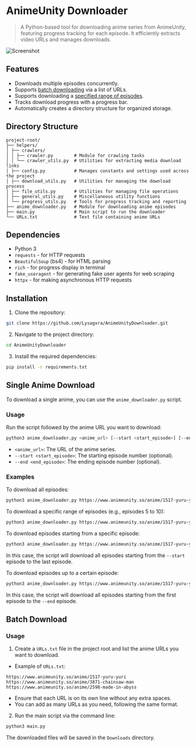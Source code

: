 # AnimeUnity Downloader

> A Python-based tool for downloading anime series from AnimeUnity, featuring progress tracking for each episode. It efficiently extracts video URLs and manages downloads.

![Screenshot](https://github.com/Lysagxra/AnimeUnityDownloader/blob/660079e23bc16e8b1996b463e213aecbb1a56294/misc/Screenshot.png)

## Features

- Downloads multiple episodes concurrently.
- Supports [batch downloading](https://github.com/Lysagxra/AnimeUnityDownloader?tab=readme-ov-file#batch-download) via a list of URLs.
- Supports downloading a [specified range of episodes](https://github.com/Lysagxra/AnimeUnityDownloader?tab=readme-ov-file#single-anime-download).
- Tracks download progress with a progress bar.
- Automatically creates a directory structure for organized storage.

## Directory Structure

```
project-root/
├── helpers/
│ ├── crawlers/
│ │ ├── crawler.py        # Module for crawling tasks
│ │ └── crawler_utils.py  # Utilities for extracting media download links
│ ├── config.py           # Manages constants and settings used across the project
│ ├── download_utils.py   # Utilities for managing the download process
│ ├── file_utils.py       # Utilities for managing file operations
│ ├── general_utils.py    # Miscellaneous utility functions
│ └── progress_utils.py   # Tools for progress tracking and reporting
├── anime_downloader.py   # Module for downloading anime episodes
├── main.py               # Main script to run the downloader
└── URLs.txt              # Text file containing anime URLs
```

## Dependencies

- Python 3
- `requests` - for HTTP requests
- `BeautifulSoup` (bs4) - for HTML parsing
- `rich` - for progress display in terminal
- `fake_useragent` - for generating fake user agents for web scraping
- `httpx` - for making asynchronous HTTP requests

## Installation

1. Clone the repository:

```bash
git clone https://github.com/Lysagxra/AnimeUnityDownloader.git
```

2. Navigate to the project directory:

```bash
cd AnimeUnityDownloader
```

3. Install the required dependencies:

```bash
pip install -r requirements.txt
```

## Single Anime Download

To download a single anime, you can use the `anime_downloader.py` script.

### Usage

Run the script followed by the anime URL you want to download:

```bash
python3 anime_downloader.py <anime_url> [--start <start_episode>] [--end <end_episode>]
```

- `<anime_url>`: The URL of the anime series.
- `--start <start_episode>`: The starting episode number (optional).
- `--end <end_episode>`: The ending episode number (optional).

### Examples

To download all episodes:
```bash
python3 anime_downloader.py https://www.animeunity.so/anime/1517-yuru-yuri
```

To download a specific range of episodes (e.g., episodes 5 to 10):
```bash
python3 anime_downloader.py https://www.animeunity.so/anime/1517-yuru-yuri --start 5 --end 10
```

To download episodes starting from a specific episode:
```bash
python3 anime_downloader.py https://www.animeunity.so/anime/1517-yuru-yuri --start 5
```
In this case, the script will download all episodes starting from the `--start` episode to the last episode.

To download episodes up to a certain episode:
```bash
python3 anime_downloader.py https://www.animeunity.so/anime/1517-yuru-yuri --end 10
```
In this case, the script will download all episodes starting from the first episode to the `--end` episode.

## Batch Download

### Usage

1. Create a `URLs.txt` file in the project root and list the anime URLs you want to download.

- Example of `URLs.txt`:

```
https://www.animeunity.so/anime/1517-yuru-yuri
https://www.animeunity.so/anime/3871-chainsaw-man
https://www.animeunity.so/anime/2598-made-in-abyss
```

- Ensure that each URL is on its own line without any extra spaces.
- You can add as many URLs as you need, following the same format.

2. Run the main script via the command line:

```bash
python3 main.py
```

The downloaded files will be saved in the `Downloads` directory.
